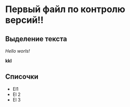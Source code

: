 # Первый файл по контролю версий!!

## Выделение текста

*Hello worls!*

**kkl**

## Списочки
* El1
* El 2
* El 3